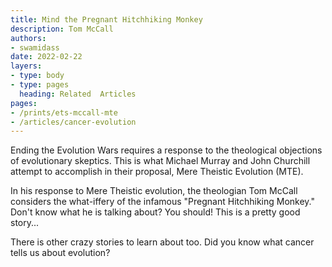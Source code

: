 ```yaml
---
title: Mind the Pregnant Hitchhiking Monkey
description: Tom McCall 
authors:
- swamidass
date: 2022-02-22
layers:
- type: body
- type: pages
  heading: Related  Articles
pages:
- /prints/ets-mccall-mte
- /articles/cancer-evolution
---
```


Ending the Evolution Wars requires a response to the theological objections of evolutionary skeptics. This is what Michael Murray and John Churchill attempt to accomplish in their proposal, Mere Theistic Evolution (MTE). 

In his response to Mere Theistic evolution, the theologian Tom McCall considers the what-iffery of the infamous "Pregnant Hitchhiking Monkey." Don't know what he is talking about? You should! This is a pretty good story...

There is other crazy stories to learn about too. Did you know what cancer tells us about evolution?